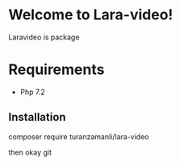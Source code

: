 # Welcome to Lara-video!

Laravideo is package

# Requirements

 - Php 7.2

## Installation

 composer require turanzamanli/lara-video


then
 okay
 git 
 